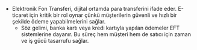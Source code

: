 - Elektronik Fon Transferi, dijital ortamda para transferini ifade eder. E-ticaret için kritik bir rol oynar çünkü müşterilerin güvenli ve hızlı bir şekilde ödeme yapabilmelerini sağlar. 
	- Söz gelimi, banka kartı veya kredi kartıyla yapılan ödemeler EFT sistemlerine dayanır. Bu süreç hem müşteri hem de satıcı için zaman ve iş gücü tasarrufu sağlar.